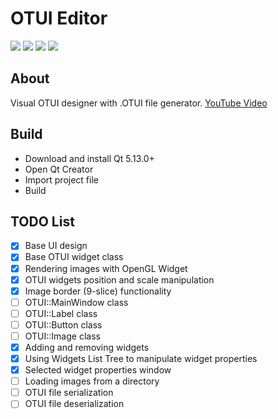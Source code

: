 # OTUI Editor

![](https://img.shields.io/github/stars/Oen44/OTUIEditor) ![](https://img.shields.io/github/forks/Oen44/OTUIEditor) ![](https://img.shields.io/github/downloads/oen44/otuieditor/total) ![](https://img.shields.io/github/issues/Oen44/OTUIEditor)

## About

Visual OTUI designer with .OTUI file generator.
[YouTube Video](https://www.youtube.com/watch?v=CQBn6jFqhlI)

## Build

- Download and install Qt 5.13.0+
- Open Qt Creator
- Import project file
- Build

## TODO List

- [x] Base UI design
- [x] Base OTUI widget class
- [x] Rendering images with OpenGL Widget
- [x] OTUI widgets position and scale manipulation
- [x] Image border (9-slice) functionality
- [ ] OTUI::MainWindow class
- [ ] OTUI::Label class
- [ ] OTUI::Button class
- [ ] OTUI::Image class
- [x] Adding and removing widgets
- [x] Using Widgets List Tree to manipulate widget properties
- [x] Selected widget properties window
- [ ] Loading images from a directory
- [ ] OTUI file serialization
- [ ] OTUI file deserialization